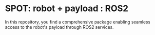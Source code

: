 # SPOT: robot + payload : ROS2 

In this repository, you find a comprehensive package enabling seamless access to the robot's payload through ROS2 services.
